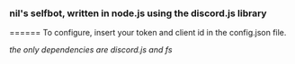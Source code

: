 ### nil's selfbot, written in node.js using the discord.js library
======
To configure, insert your token and client id in the config.json file.


_the only dependencies are discord.js and fs_ 
